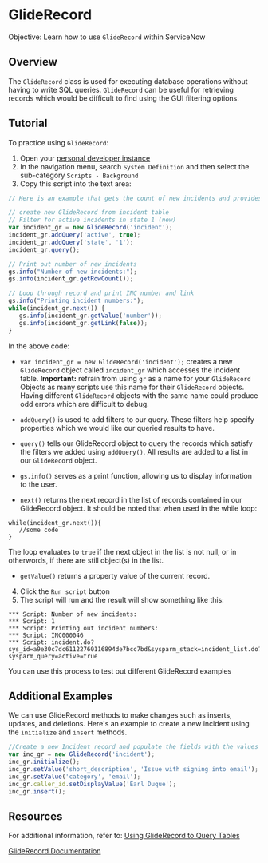 # GlideRecord
Objective: Learn how to use `GlideRecord` within ServiceNow

## Overview
The `GlideRecord` class is used for executing database operations without having to write SQL queries. `GlideRecord` can be useful for retrieving records which would be difficult to find using the GUI filtering options.

## Tutorial
To practice using `GlideRecord`: 
1. Open your [personal developer instance](https://developer.servicenow.com/app.do#!/instance?wu=true)
2. In the navigation menu, search `System Definition` and then select the sub-category `Scripts - Background`
3. Copy this script into the text area:
```javascript
// Here is an example that gets the count of new incidents and provides the INC number & link

// create new GlideRecord from incident table
// Filter for active incidents in state 1 (new)
var incident_gr = new GlideRecord('incident'); 
incident_gr.addQuery('active', true);
incident_gr.addQuery('state', '1'); 
incident_gr.query();

// Print out number of new incidents
gs.info("Number of new incidents:");
gs.info(incident_gr.getRowCount());

// Loop through record and print INC number and link
gs.info("Printing incident numbers:");
while(incident_gr.next()) { 
   gs.info(incident_gr.getValue('number'));
   gs.info(incident_gr.getLink(false));
}
```
In the above code:

- ```var incident_gr = new GlideRecord('incident');``` creates a new ```GlideRecord``` object called ```incident_gr``` which accesses the incident table. **Important:** refrain from using ```gr``` as a name for your ```GlideRecord``` Objects as many scripts use this name for their ```GlideRecord``` objects. Having different ```GlideRecord``` objects with the same name could produce odd errors which are difficult to debug.

- ```addQuery()``` is used to add filters to our query. These filters help specify properties which we would like our queried results to have.

- ```query()``` tells our GlideRecord object to query the records which satisfy the filters we added using ```addQuery()```. All results are added to a list in our ```GlideRecord``` object.

- ```gs.info()``` serves as a print function, allowing us to display information to the user.

- ```next()``` returns the next record in the list of records contained in our GlideRecord object. It should be noted that when used in the while loop:

```
while(incident_gr.next()){
   //some code
}
```
The loop evaluates to ```true``` if the next object in the list is not null, or in otherwords, if there are still object(s) in the list.

- ```getValue()``` returns a property value of the current record.

4. Click the `Run script` button
5. The script will run and the result will show something like this: 
``` 
*** Script: Number of new incidents: 
*** Script: 1
*** Script: Printing out incident numbers:
*** Script: INC000046
*** Script: incident.do?sys_id=a9e30c7dc61122760116894de7bcc7bd&sysparm_stack=incident_list.do?sysparm_query=active=true
```

You can use this process to test out different GlideRecord examples

## Additional Examples
We can use GlideRecord methods to make changes such as inserts, updates, and deletions.
Here's an example to create a new incident using the `initialize` and `insert` methods.

``` javascript
//Create a new Incident record and populate the fields with the values below
var inc_gr = new GlideRecord('incident');
inc_gr.initialize();
inc_gr.setValue('short_description', 'Issue with signing into email');
inc_gr.setValue('category', 'email');
inc_gr.caller_id.setDisplayValue('Earl Duque');
inc_gr.insert();
```

## Resources
For additional information, refer to:
[Using GlideRecord to Query Tables](https://docs.servicenow.com/bundle/madrid-application-development/page/script/server-scripting/concept/c_UsingGlideRecordToQueryTables.html)

[GlideRecord Documentation](https://docs.servicenow.com/bundle/madrid-application-development/page/app-store/dev_portal/API_reference/glideRecordScoped/concept/c_GlideRecordScopedAPI.html)
